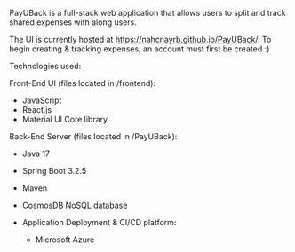 PayUBack is a full-stack web application that allows users to split and track shared expenses with along users. 

The UI is currently hosted at https://nahcnayrb.github.io/PayUBack/. To begin creating & tracking expenses, an account must first be created :) 

Technologies used:

Front-End UI (files located in /frontend): 
- JavaScript
- React.js
- Material UI Core library

Back-End Server (files located in /PayUBack):
- Java 17
- Spring Boot 3.2.5
- Maven
- CosmosDB NoSQL database

- Application Deployment & CI/CD platform:
  - Microsoft Azure

